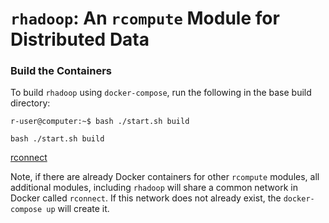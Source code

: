  
<!-- Write your comments here -->
<!-- Edited by Chris Grant 2020-07-23 -->
<!-- TODO: Need to update this file to convey relevant information on rhadoop containers -->

# `rhadoop`:  An `rcompute` Module for Distributed Data

### Build the Containers
To build `rhadoop` using `docker-compose`, run the following in the base build directory:
```console
r-user@computer:~$ bash ./start.sh build 
```
```shell script
bash ./start.sh build
```
[rconnect](http://localhost:8787)

Note, if there are already Docker containers for other `rcompute` modules, all additional modules, 
including `rhadoop` will share a common network in Docker called `rconnect`.  If this network does 
not already exist, the `docker-compose up` will create it.


<!-- Write your comments here 

## This repo is now read-only for the source code part. 

The issues will be progressively closed and transitioned to one of the specific repos. The wiki will remain here.


This repo is no longer used to develop the RHadoop packages, which have moved into separate repos: 
+ [rhdfs](https://github.com/RevolutionAnalytics/rhdfs), 
+ [rhbase](https://github.com/RevolutionAnalytics/rhbase), 
+ [rmr2](https://github.com/RevolutionAnalytics/rmr2), 
+ [plyrmr](https://github.com/RevolutionAnalytics/plyrmr),
+ [ravro](https://github.com/RevolutionAnalytics/RHadoop/wiki/user%3Eravro%3EHome)

## Refer to the [wiki](https://github.com/RevolutionAnalytics/RHadoop/wiki) for more information.

-->